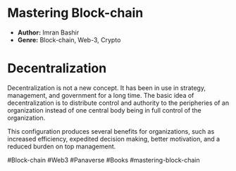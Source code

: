 # Mastering Block-chain
- **Author:** Imran Bashir
- **Genre:** Block-chain, Web-3, Crypto

# Decentralization
Decentralization is not a new concept. It has been in use in strategy, management, and government for a long time. The basic idea of decentralization is to distribute control and authority to the peripheries of an organization instead of one central body being in full control of the organization.

This configuration produces several benefits for organizations, such as increased efficiency, expedited decision making, better motivation, and a reduced burden on top management.

#Block-chain #Web3 #Panaverse #Books #mastering-block-chain
